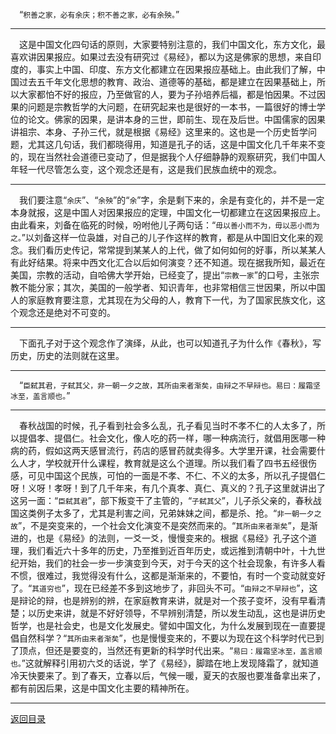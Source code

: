 &emsp;“``积善之家，必有余庆；积不善之家，必有余殃。``”
___
&emsp;这是中国文化四句话的原则，大家要特别注意的，我们中国文化，东方文化，最喜欢讲因果报应。如果过去没有研究过《易经》，都以为这是佛家的思想，来自印度的，事实上中国、印度、东方文化都建立在因果报应基础上。由此我们了解，中国过去五千年文化思想的教育、政治、道德等的基础，都是建立在因果基础上，所以大家都怕不好的报应，乃至做官的人，要为子孙培养后福，都是怕因果。不过因果的问题是宗教哲学的大问题，在研究起来也是很好的一本书，一篇很好的博士学位的论文。佛家的因果，是讲本身的三世，即前生、现在及后世。中国儒家的因果讲祖宗、本身、子孙三代，就是根据《易经》这里来的。这也是一个历史哲学问题，尤其这几句话，我们都晓得用，知道是孔子的话，这是中国文化几千年来不变的，现在当然社会道德已变动了，但是据我个人仔细静静的观察研究，我们中国人年轻一代尽管怎么变，这个观念还是有，这是我们民族血统中的观念。
___
&emsp;我们要注意“``余庆``”、“``余殃``”的“``余``”字，余是剩下来的，余是有变化的，并不是一定本身就报，这是中国人对因果报应的定理，中国文化一切都建立在这因果报应上。由此看来，刘备在临死的时候，吩咐他儿子两句话：“``毋以善小而不为，毋以恶小而为之。``”以刘备这样一位袅雄，对自己的儿子作这样的教育，都是从中国旧文化来的观念。我们看历史传记，常常提到某某人的上代，做了如何如何的好事，所以某某人有此好结果。将来中西文化汇合以后如何演变？还不知道。现在据我所知，最近在美国，宗教的活动，自哈佛大学开始，已经变了，提出“``宗教一家``”的口号，主张宗教不能分家；其次，美国的一般学者、知识青年，也非常相信三世因果，所以中国人的家庭教育要注意，尤其现在为父母的人，教育下一代，为了国家民族文化，这个观念还是绝对不可变的。
___
&emsp;下面孔子对于这个观念作了演绎，从此，也可以知道孔子为什么作《春秋》，写历史，历史的法则就在这里。
___
&emsp;“``臣弑其君，子弑其父，非一朝一夕之故，其所由来者渐矣，由辩之不早辩也。易曰：履霜坚冰至，盖言顺也。``”
___
&emsp;春秋战国的时候，孔子看到社会多么乱，孔子看见当时不孝不仁的人太多了，所以提倡孝、提倡仁。社会文化，像人吃的药一样，哪一种病流行，就倡用医哪一种病的药，假如这两天感冒流行，药店的感冒药就卖得多。大学里开课，社会需要什么人才，学校就开什么课程，教育就是这么个道理。所以我们看了四书五经很伤感，可见中国这个民族，可怕的一面是不孝、不仁、不义的太多，所以孔子提倡仁呀！义呀！孝呀！到了几千年来，有几个真孝、真仁、真义的？孔子这里就讲出了这另一面：“``臣弑其君``”，部下叛变干了主管的，“``子弑其父``”，儿子杀父亲的，春秋战国这类例子太多了，尤其是利害之间，兄弟妹妹之间，都是杀、抢。“``非一朝一夕之故``”，不是突变来的，一个社会文化演变不是突然而来的。“``其所由来者渐矣``”，是渐进的，也是《易经》的法则，一爻一爻，慢慢变来的。根据《易经》孔子这个道理，我们看近六十多年的历史，乃至推到近百年历史，或远推到清朝中叶，十九世纪开始，我们的社会一步一步演变到今天，对于今天的这个社会现象，有许多人看不惯，很难过，我觉得没有什么，这都是渐渐来的，不要怕，有时一个变动就变好了。“``其道穷也``”，现在已经差不多到这地步了，非回头不可。“``由辩之不早辩也``”，这是辩论的辩，也是辨别的辨，在家庭教育来讲，就是对一个孩子变坏，没有早看清楚；以历史来讲，就是不好好领导，不早辨别清楚，所以发生动乱，这也是讲历史哲学，也是社会史，也是文化发展史。譬如中国文化，为什么发展到现在一直要提倡自然科学？“``其所由来者渐矣``”，也是慢慢变来的，不要以为现在这个科学时代已到了顶点，但还是要变的，当然还有更新的科学时代出来。“``易曰：履霜坚冰至，盖言顺也。``”这就解释引用初六爻的话说，学了《易经》，脚踏在地上发现降霜了，就知道冷天快要来了。到了春天，立春以后，气候一暖，夏天的衣服也要准备拿出来了，都有前因后果，这是中国文化主要的精神所在。
___
[返回目录](../../master/README.md#目录)